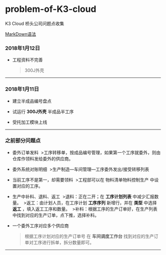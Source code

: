 # problem-of-K3-cloud
K3 Cloud 桥头公司问题点收集


[MarkDown语法](http://wowubuntu.com/markdown/index.html)



### 2018年1月12日
* 工程资料不完善
  > 300J外壳
***

### 2018年1月11日
* 建立半成品编号盘点

* 试运行 **300J外壳** 半成品半工序

* 受托加工模块上线

***

### 之前部分问题点
* 委外订单发料
  >工序转移单，按成品编号管理，如果第一个工序就委外，则由仓库作领料发给委外的供应商。

* 委外系统对账明细
  >生产制造—车间管理—工序委外发出/接受转移列表

* 当前工序不是第一，却需要领料
  >工程部可以在 物料清单物料控制生产 中设置对应的工序。

* 生产中补料、退料、返工
  >退料：正在二开；在 **工序计划列表** 中减少汇报数量。
  >返工：由计划人员，在工序计划 **工序序列** 新增行，并在 **类型** 中选择 **返工** ，填入返工工序和数量。
  >补料：根据工序的生产订单好，在生产列表中找到对应的生产订单，点下推，选择补料。

* 一个委外工序对应多个供应商
  >根据工序计划对应的生产订单号 在 **车间调度工作台** 找到对应的生产订单对工序进行拆单，拆分数量即可。
***
